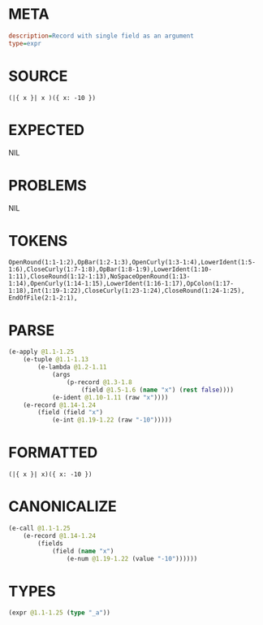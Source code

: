 # META
~~~ini
description=Record with single field as an argument
type=expr
~~~
# SOURCE
~~~roc
(|{ x }| x )({ x: -10 })
~~~
# EXPECTED
NIL
# PROBLEMS
NIL
# TOKENS
~~~zig
OpenRound(1:1-1:2),OpBar(1:2-1:3),OpenCurly(1:3-1:4),LowerIdent(1:5-1:6),CloseCurly(1:7-1:8),OpBar(1:8-1:9),LowerIdent(1:10-1:11),CloseRound(1:12-1:13),NoSpaceOpenRound(1:13-1:14),OpenCurly(1:14-1:15),LowerIdent(1:16-1:17),OpColon(1:17-1:18),Int(1:19-1:22),CloseCurly(1:23-1:24),CloseRound(1:24-1:25),
EndOfFile(2:1-2:1),
~~~
# PARSE
~~~clojure
(e-apply @1.1-1.25
	(e-tuple @1.1-1.13
		(e-lambda @1.2-1.11
			(args
				(p-record @1.3-1.8
					(field @1.5-1.6 (name "x") (rest false))))
			(e-ident @1.10-1.11 (raw "x"))))
	(e-record @1.14-1.24
		(field (field "x")
			(e-int @1.19-1.22 (raw "-10")))))
~~~
# FORMATTED
~~~roc
(|{ x }| x)({ x: -10 })
~~~
# CANONICALIZE
~~~clojure
(e-call @1.1-1.25
	(e-record @1.14-1.24
		(fields
			(field (name "x")
				(e-num @1.19-1.22 (value "-10"))))))
~~~
# TYPES
~~~clojure
(expr @1.1-1.25 (type "_a"))
~~~
